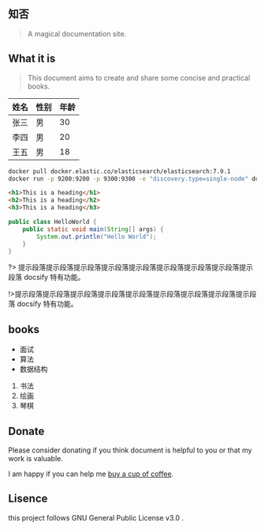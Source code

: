 ## 知否

> A magical documentation site.

## What it is

> This document aims to create and share some concise and practical books.

| 姓名 | 性别 | 年龄 |
| ---- | ---- | ---- |
| 张三 | 男   | 30   |
| 李四 | 男   | 20   |
| 王五 | 男   | 18   |

```bash
docker pull docker.elastic.co/elasticsearch/elasticsearch:7.9.1
docker run -p 9200:9200 -p 9300:9300 -e "discovery.type=single-node" docker.elastic.co/elasticsearch/elasticsearch:7.9.1
```



```html
<h1>This is a heading</h1>
<h2>This is a heading</h2>
<h3>This is a heading</h3>
```

```java
public class HelloWorld {
    public static void main(String[] args) {
        System.out.println("Hello World");
    }
}
```

?> 提示段落提示段落提示段落提示段落提示段落提示段落提示段落提示段落提示段落 docsify 特有功能。

!>提示段落提示段落提示段落提示段落提示段落提示段落提示段落提示段落提示段落 docsify 特有功能。


## books

- 面试
- 算法
- 数据结构

1. 书法
2. 绘画
3. 琴棋

## Donate

Please consider donating if you think document is helpful to you or that my work is valuable.

I am happy if you can help me [buy a cup of coffee](https://github.com/glshi/donate). 

## Lisence

this project follows GNU General Public License v3.0 .

